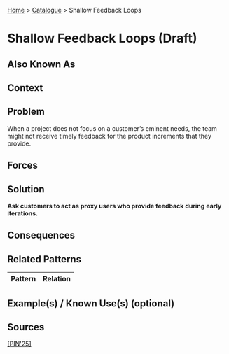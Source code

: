 [Home](../README.md) > [Catalogue](../Patterns_catalogue.md) > Shallow Feedback Loops

# Shallow Feedback Loops (Draft)

## Also Known As

## Context

## Problem

When a project does not focus on a customer’s eminent needs, the team might not receive timely feedback for the product increments that they provide.

## Forces

## Solution

**Ask customers to act as proxy users who provide feedback during early iterations.**

## Consequences

## Related Patterns

|Pattern  | Relation |
|--|--|
 
## Example(s) / Known Use(s) (optional) 

## Sources

[[PIN'25]](../References.md)